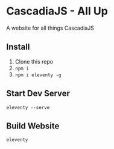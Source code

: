 # CascadiaJS - All Up

A website for all things CascadiaJS

## Install

1. Clone this repo
2. `npm i`
3. `npm i eleventy -g`

## Start Dev Server

`eleventy --serve`

## Build Website

`eleventy`


